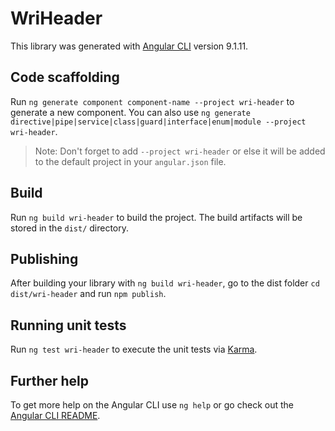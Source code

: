 # WriHeader

This library was generated with [Angular CLI](https://github.com/angular/angular-cli) version 9.1.11.

## Code scaffolding

Run `ng generate component component-name --project wri-header` to generate a new component. You can also use `ng generate directive|pipe|service|class|guard|interface|enum|module --project wri-header`.
> Note: Don't forget to add `--project wri-header` or else it will be added to the default project in your `angular.json` file. 

## Build

Run `ng build wri-header` to build the project. The build artifacts will be stored in the `dist/` directory.

## Publishing

After building your library with `ng build wri-header`, go to the dist folder `cd dist/wri-header` and run `npm publish`.

## Running unit tests

Run `ng test wri-header` to execute the unit tests via [Karma](https://karma-runner.github.io).

## Further help

To get more help on the Angular CLI use `ng help` or go check out the [Angular CLI README](https://github.com/angular/angular-cli/blob/master/README.md).
